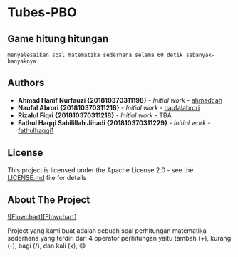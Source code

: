 # Tubes-PBO
## Game hitung hitungan
```
menyelesaikan soal matematika sederhana selama 60 detik sebanyak-banyaknya
```
## Authors

* **Ahmad Hanif Nurfauzi {201810370311198}** - *Initial work* - [ahmadcah](https://github.com/ahmadcah)
* **Naufal Abrori {201810370311216}** - *Initial work* - [naufalabrori](https://github.com/naufalabrori)
* **Rizalul Fiqri {201810370311218}** - *Initial work* - TBA
* **Fathul Haqqi Sabilillah Jihadi {201810370311229}** - *Initial work* - [fathulhaqqi1](https://github.com/fathulhaqqi1)
## License

This project is licensed under the Apache License 2.0 - see the [LICENSE.md](https://github.com/ahmadcah/Tubes-PBO/blob/master/LICENSE) file for details
 
 ## About The Project
 
 [![Flowchart][Flowchart]](https://github.com/ahmadcah/Tubes-PBO/blob/master/src/Preview/flowcharttubes.png)
 
  Project yang kami buat adalah sebuah soal perhitungan matematika sederhana yang terdiri dari 4 operator perhitungan yaitu tambah (+), kurang (-), bagi (/), dan kali (x), :smile:
  
  
  
  
 
 
  
  
  
 
 
  
 
 
  
  
 
 
  
 
 
  
  
  
 



 
